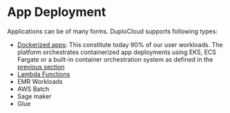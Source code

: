 # App Deployment

Applications can be of many forms. DuploCloud supports following types:

* [Dockerized apps](../container-deployments/): This constitute today 90% of our user workloads. The platform orchestrates containerized app deployments using EKS, ECS Fargate or a built-in container orchestration system as defined in the [previous section](../container-deployments/)
* [Lambda Functions](../aws-services/lambda.md)
* EMR Workloads
* AWS Batch
* Sage maker
* Glue&#x20;
